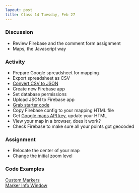 ```yaml
---
layout: post
title: Class 14 Tuesday, Feb 27
---
```


### Discussion

* Review Firebase and the comment form assignment
* Maps, the Javascript way

### Activity

* Prepare Google spreadsheet for mapping
* Export spreadsheet as CSV
* [Convert CSV to JSON](http://www.convertcsv.com/csv-to-json.htm)
* Create new Firebase app
* Set database permissions
* Upload JSON to Firebase app
* [Grab starter code](https://uaappclass-rwisner.c9users.io/mapping_starter.html)
* Copy Firebase config to your mapping HTML file
* Get [Google maps API key](https://developers.google.com/maps/documentation/javascript/get-api-key), update your HTML
* View your map in a browser, does it work?
* Check Firebase to make sure all your points got geocoded

### Assignment

* Relocate the center of your map
* Change the initial zoom level

### Code Examples

[Custom Markers](https://developers.google.com/maps/documentation/javascript/custom-markers)  
[Marker Info Window](https://developers.google.com/maps/documentation/javascript/infowindows)  

